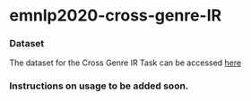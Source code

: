 # emnlp2020-cross-genre-IR

### Dataset

The dataset for the Cross Genre IR Task can be accessed [here](https://drive.google.com/drive/folders/1PFfwaBehlQP6T-q6QwJYVtj7RACVzwtL?usp=sharing)

### Instructions on usage to be added soon.

